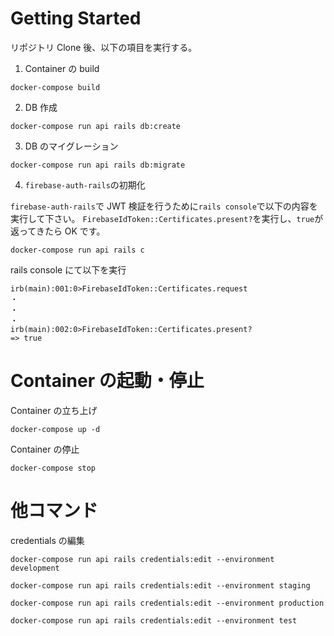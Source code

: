 # Getting Started

リポジトリ Clone 後、以下の項目を実行する。

1. Container の build

```
docker-compose build
```

2. DB 作成

```
docker-compose run api rails db:create
```

3. DB のマイグレーション

```
docker-compose run api rails db:migrate
```

4. `firebase-auth-rails`の初期化

`firebase-auth-rails`で JWT 検証を行うために`rails console`で以下の内容を実行して下さい。
`FirebaseIdToken::Certificates.present?`を実行し、`true`が返ってきたら OK です。

```
docker-compose run api rails c
```

rails console にて以下を実行

```
irb(main):001:0>FirebaseIdToken::Certificates.request
・
・
・
irb(main):002:0>FirebaseIdToken::Certificates.present?
=> true

```

# Container の起動・停止

Container の立ち上げ

```
docker-compose up -d
```

Container の停止

```
docker-compose stop
```

# 他コマンド

credentials の編集

```
docker-compose run api rails credentials:edit --environment development

docker-compose run api rails credentials:edit --environment staging

docker-compose run api rails credentials:edit --environment production

docker-compose run api rails credentials:edit --environment test
```

